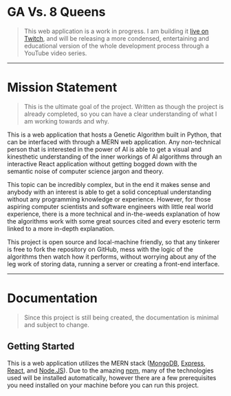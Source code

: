 # GA Vs. 8 Queens
>   This web application is a work in progress. I am building it [live on Twitch](https://www.twitch.tv/robbybergers), and will be releasing a more condensed, entertaining and educational version of the whole development process through a YouTube video series.

---

# Mission Statement
>   This is the ultimate goal of the project. Written as though the project is already completed, so you can have a clear understanding of what I am working towards and why.

This is a web application that hosts a Genetic Algorithm built in Python, that can be interfaced with through a MERN web application. Any non-technical person that is interested in the power of AI is able to get a visual and kinesthetic understanding of the inner workings of AI algorithms through an interactive React application without getting bogged down with the semantic noise of computer science jargon and theory. 

This topic can be incredibly complex, but in the end it makes sense and anybody with an interest is able to get a solid conceptual understanding without any programming knowledge or experience. However, for those aspiring computer scientists and software engineers with little real world experience, there is a more technical and in-the-weeds explanation of how the algorithms work with some great sources cited and every esoteric term linked to a more in-depth explanation. 

This project is open source and local-machine friendly, so that any tinkerer is free to fork the repository on GitHub, mess with the logic of the algorithms then watch how it performs, without worrying about any of the leg work of storing data, running a server or creating a front-end interface.

---

# Documentation
>   Since this project is still being created, the documentation is minimal and subject to change.

## Getting Started
This is a web application utilizes the MERN stack ([MongoDB](https://www.mongodb.com/), [Express](https://expressjs.com/), [React](https://reactjs.org/), and [Node.JS](https://nodejs.org/)). Due to the amazing [npm](https://www.npmjs.com/), many of the technologies used will be installed automatically, however there are a few prerequisites you need installed on your machine before you can run this project.
